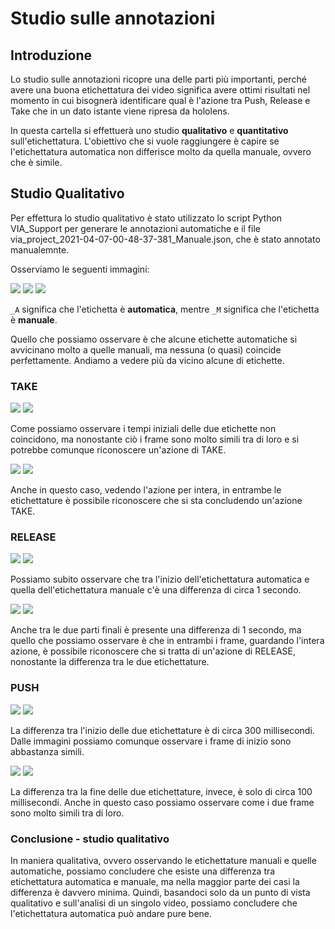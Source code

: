 # Studio sulle annotazioni



## Introduzione

Lo studio sulle annotazioni ricopre una delle parti più importanti, perché avere una buona etichettatura dei video significa avere ottimi risultati nel momento in cui bisognerà identificare qual è l'azione tra Push, Release e Take che in un dato istante viene ripresa da hololens.

In questa cartella si effettuerà uno studio **qualitativo** e **quantitativo** sull'etichettatura. L'obiettivo che si vuole raggiungere è capire se l'etichettatura automatica non differisce molto da quella manuale, ovvero che è simile.



## Studio Qualitativo

Per effettura lo studio qualitativo è stato utilizzato lo script Python VIA_Support per generare le annotazioni automatiche e il file via_project_2021-04-07-00-48-37-381_Manuale.json, che è stato annotato manualemnte.

Osserviamo le seguenti immagini:

<img src="Immagini/push.png">



<img src="Immagini/release.png">



<img src="Immagini/take.png">

`_A` significa che l'etichetta è **automatica**, mentre `_M` significa che l'etichetta è **manuale**.

Quello che possiamo osservare è che alcune etichette automatiche si avvicinano molto a quelle manuali, ma nessuna (o quasi) coincide perfettamente. Andiamo a vedere più da vicino alcune di etichette.



### TAKE

<img src="Immagini/01.png">

<img src="Immagini/02.png">

Come possiamo osservare i tempi iniziali delle due etichette non coincidono, ma nonostante ciò i frame sono molto simili tra di loro e si potrebbe comunque riconoscere un'azione di TAKE. 





<img src="Immagini/03.png">

<img src="Immagini/04.png">

Anche in questo caso, vedendo l'azione per intera, in entrambe le etichettature è possibile riconoscere che si sta concludendo un'azione TAKE.



### RELEASE

<img src="Immagini/05.png">

<img src="Immagini/06.png">

Possiamo subito osservare che tra l'inizio dell'etichettatura automatica e quella dell'etichettatura manuale c'è una differenza di circa 1 secondo.





<img src="Immagini/07.png">

<img src="Immagini/08.png">

Anche tra le due parti finali è presente una differenza di 1 secondo, ma quello che possiamo osservare è che in entrambi i frame, guardando l'intera azione, è possibile riconoscere che si tratta di un'azione di RELEASE, nonostante la differenza tra le due etichettature.



### PUSH

<img src="Immagini/09.png">

<img src="Immagini/10.png">

La differenza tra l'inizio delle due etichettature è di circa 300 millisecondi. Dalle immagini possiamo comunque osservare i frame di inizio sono abbastanza simili.





<img src="Immagini/11.png">

<img src="Immagini/12.png">

La differenza tra la fine delle due etichettature, invece, è solo di circa 100 millisecondi. Anche in questo caso possiamo osservare come i due frame sono molto simili tra di loro.



### Conclusione - studio qualitativo

In maniera qualitativa, ovvero osservando le etichettature manuali e quelle automatiche, possiamo concludere che esiste una differenza tra etichettatura automatica e manuale, ma nella maggior parte dei casi la differenza è davvero minima. Quindi, basandoci solo da un punto di vista qualitativo e sull'analisi di un singolo video, possiamo concludere che l'etichettatura automatica può andare pure bene.

